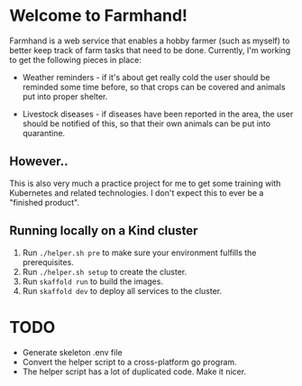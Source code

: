 # Welcome to Farmhand!

Farmhand is a web service that enables a hobby farmer (such as myself) to better keep track of farm tasks that need to be done. Currently, I'm working to get the following pieces in place:

 - Weather reminders - if it's about get really cold the user should be reminded some time before, so that crops can be covered and animals put into proper shelter.

 - Livestock diseases - if diseases have been reported in the area, the user should be notified of this, so that their own animals can be put into quarantine.

 ## However..

 This is also very much a practice project for me to get some training with Kubernetes and related technologies. I don't expect this to ever be a "finished product".


## Running locally on a Kind cluster

1. Run `./helper.sh pre` to make sure your environment fulfills the prerequisites.
2. Run `./helper.sh setup` to create the cluster.
3. Run `skaffold run` to build the images.
4. Run `skaffold dev` to deploy all services to the cluster.

# TODO
- Generate skeleton .env file
- Convert the helper script to a cross-platform go program.
- The helper script has a lot of duplicated code. Make it nicer.
